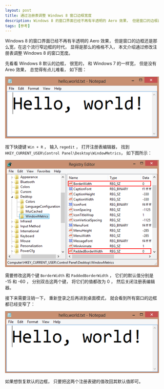 ```yaml
---
layout: post
title: 通过注册表调整 Windows 8 窗口边框宽度
description: Windows 8 的窗口界面已经不再有半透明的 Aero 效果， 但是窗口的边框还是那么宽，在这个流行窄边框的时代， 显得是那么的格格不入， 本文介绍通过修改注册表调整 Windows 8 的窗口宽度。
tags: [参考]
---
```


Windows 8 的窗口界面已经不再有半透明的 Aero 效果， 但是窗口的边框还是那么宽，在这个流行窄边框的时代， 显得是那么的格格不入， 本文介绍通过修改注册表调整 Windows 8 的窗口宽度。

先看看 Windows 8 默认的边框， 很宽的， 和 Windows 7 的一样宽， 但是没有 Areo 效果， 总觉得有点儿难看， 如下图：

![Windows 8 默认窗口边框](/assets/post-images/windows8-default-border.png)

按下快捷键 `Win + R` ， 输入 `regedit` ， 打开注册表编辑器， 找到 `HKEY_CURRENT_USER\Control Panel\Desktop\WindowMetrics`， 如下图所示：

![通过注册表调整 Windows 8 窗口边框宽度](/assets/post-images/Change_Window_Border_Size_Windows_8.png) 

需要修改这两个键 `BorderWidth` 和 `PaddedBorderWidth` ， 它们的默认值分别是 -15 和 -60 ， 分别双击这两个键， 将它们的值都改为 0 ， 然后关闭注册表编辑器。

接下来需要注销一下， 重新登录之后再进到桌面模式， 就会看到所有窗口的边框都已经变窄了：

![修改过的 Windows 8 窗口边框](/assets/post-images/windows8-thind-border.png)

如果想恢复默认的边框， 只要把这两个注册表键的值改回其默认值即可。 